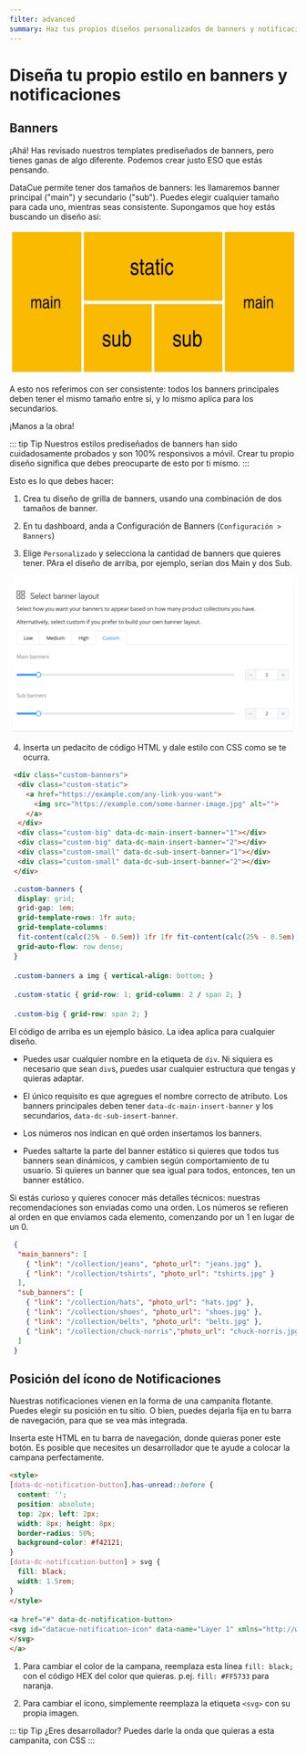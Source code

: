 ```yaml
---
filter: advanced
summary: Haz tus propios diseños personalizados de banners y notificaciones.
---
```


# Diseña tu propio estilo en banners y notificaciones

## Banners

¡Ahá! Has revisado nuestros templates prediseñados de banners, pero tienes ganas de algo diferente. Podemos crear justo ESO que estás pensando. 

DataCue permite tener dos tamaños de banners: les llamaremos banner principal ("main") y secundario ("sub"). Puedes elegir cualquier tamaño para cada uno, mientras seas consistente. Supongamos que hoy estás buscando un diseño así:

![Custom Layout](./images/custom-layout.png)

A esto nos referimos con ser consistente: todos los banners principales deben tener el mismo tamaño entre sí, y lo mismo aplica para los secundarios.

¡Manos a la obra!

::: tip Tip
Nuestros estilos prediseñados de banners han sido cuidadosamente probados y son 100% responsivos a móvil. Crear tu propio diseño significa que debes preocuparte de esto por ti mismo. 
:::

Esto es lo que debes hacer:

1. Crea tu diseño de grilla de banners, usando una combinación de dos tamaños de banner.

2. En tu dashboard, anda a Configuración de Banners (`Configuración > Banners`)

3. Elige `Personalizado` y selecciona la cantidad de banners que quieres tener. PAra el diseño de arriba, por ejemplo, serían dos Main y dos Sub. 

 ![Configuración de Banners](./images/banner-settings.png)

4. Inserta un pedacito de código HTML y dale estilo con CSS como se te ocurra.

```html
 <div class="custom-banners">
  <div class="custom-static">
    <a href="https://example.com/any-link-you-want">
      <img src="https://example.com/some-banner-image.jpg" alt="">
    </a>
  </div>
  <div class="custom-big" data-dc-main-insert-banner="1"></div>
  <div class="custom-big" data-dc-main-insert-banner="2"></div>
  <div class="custom-small" data-dc-sub-insert-banner="1"></div>
  <div class="custom-small" data-dc-sub-insert-banner="2"></div>
 </div>
```
 
```css
 .custom-banners {
  display: grid;
  grid-gap: 1em;
  grid-template-rows: 1fr auto;
  grid-template-columns:
  fit-content(calc(25% - 0.5em)) 1fr 1fr fit-content(calc(25% - 0.5em));
  grid-auto-flow: row dense;
 }

 .custom-banners a img { vertical-align: bottom; }

 .custom-static { grid-row: 1; grid-column: 2 / span 2; }

 .custom-big { grid-row: span 2; }
```

El código de arriba es un ejemplo básico. La idea aplica para cualquier diseño. 

- Puedes usar cualquier nombre en la etiqueta de `div`. Ni siquiera es necesario que sean `div`s, puedes usar cualquier estructura que tengas y quieras adaptar.  

- El único requisito es que agregues el nombre correcto de atributo. Los banners principales deben tener `data-dc-main-insert-banner` y los secundarios, `data-dc-sub-insert-banner`. 

- Los números nos indican en qué orden insertamos los banners.

- Puedes saltarte la parte del banner estático si quieres que todos tus banners sean dinámicos, y cambien según comportamiento de tu usuario. Si quieres un banner que sea igual para todos, entonces, ten un banner estático. 

Si estás curioso y quieres conocer más detalles técnicos: nuestras recomendaciones son enviadas como una orden. Los números se refieren al orden en que enviamos cada elemento, comenzando por un 1 en lugar de un 0. 

```json
 {
  "main_banners": [
    { "link": "/collection/jeans", "photo_url": "jeans.jpg" },
    { "link": "/collection/tshirts", "photo_url": "tshirts.jpg" }
  ],
  "sub_banners": [
    { "link": "/collection/hats", "photo_url": "hats.jpg" },
    { "link": "/collection/shoes", "photo_url": "shoes.jpg" },
    { "link": "/collection/belts", "photo_url": "belts.jpg" },
    { "link": "/collection/chuck-norris","photo_url": "chuck-norris.jpg" }
  ]
 }
```

## Posición del ícono de Notificaciones

Nuestras notificaciones vienen en la forma de una campanita flotante. Puedes elegir su posición en tu sitio. O bien, puedes dejarla fija en tu barra de navegación, para que se vea más integrada. 

Inserta este HTML en tu barra de navegación, donde quieras poner este botón. Es posible que necesites un desarrollador que te ayude a colocar la campana perfectamente.

```html
<style>
[data-dc-notification-button].has-unread::before {
  content: '';
  position: absolute;
  top: 2px; left: 2px;
  width: 8px; height: 8px;
  border-radius: 50%;
  background-color: #f42121;
}
[data-dc-notification-button] > svg {
  fill: black;
  width: 1.5rem;
}
</style>

<a href="#" data-dc-notification-button>
<svg id="datacue-notification-icon" data-name="Layer 1" xmlns="http://www.w3.org/2000/svg" viewBox="0 0 12 15"> <title>DataCue Notifications</title><path d="M11.38,11.22a2.19,2.19,0,0,1-.88-2V6.35A4.42,4.42,0,0,0,6,2,4.42,4.42,0,0,0,1.5,6.35V9.23a2.19,2.19,0,0,1-.88,2A1.26,1.26,0,0,0,0,12.32v0a1.23,1.23,0,0,0,1.26,1.22h9.48A1.23,1.23,0,0,0,12,12.35v0A1.26,1.26,0,0,0,11.38,11.22Z"/><path d="M7.05,1A1.05,1.05,0,0,0,5,1a1.05,1.05,0,0,0,2.1,0Z"/><path d="M6,15a2.26,2.26,0,0,0,1.84-.94H4.16A2.26,2.26,0,0,0,6,15Z"/>
</svg>
</a>
```

1. Para cambiar el color de la campana, reemplaza esta línea
  `fill: black;`
  con el código HEX del color que quieras. p.ej. `fill: #FF5733` para naranja.

2. Para cambiar el ícono, simplemente reemplaza la etiqueta `<svg>` con su propia imagen.

::: tip Tip
¿Eres desarrollador? Puedes darle la onda que quieras a esta campanita, con CSS
:::
